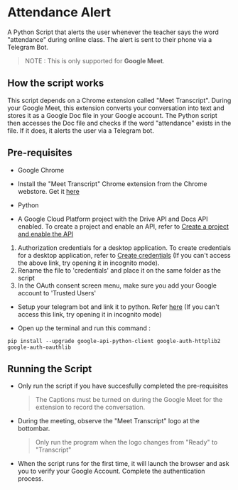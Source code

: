 # Attendance Alert

A Python Script that alerts the user whenever the teacher says the word "attendance" during online class. The alert is sent to their phone via a Telegram Bot.

> NOTE : This is only supported for **Google Meet**.

## How the script works

This script depends on a Chrome extension called "Meet Transcript". During your Google Meet, this extension converts your conversation into text and stores it as a Google Doc file in your Google account. The Python script then accesses the Doc file and checks if the word "attendance" exists in the file. If it does, it alerts the user via a Telegram bot.

## Pre-requisites

- Google Chrome
- Install the "Meet Transcript" Chrome extension from the Chrome webstore. Get it [here](https://chrome.google.com/webstore/detail/meet-transcript/jkdogkallbmmdhpdjdpmoejkehfeefnb?hl=en)

- Python

- A Google Cloud Platform project with the Drive API and Docs API enabled. To create a project and enable an API, refer to [Create a project and enable the API](https://developers.google.com/workspace/guides/create-project)

1.  Authorization credentials for a desktop application. To create credentials for a desktop application, refer to [Create credentials](https://medium.com/@chingjunetao/simple-way-to-access-to-google-service-api-a22f4251bb52) (If you can't access the above link, try opening it in incognito mode).
2.  Rename the file to 'credentials' and place it on the same folder as the script
3.  In the OAuth consent screen menu, make sure you add your Google account to 'Trusted Users'

- Setup your telegram bot and link it to python. Refer [here](https://medium.com/@robertbracco1/how-to-write-a-telegram-bot-to-send-messages-with-python-bcdf45d0a580) (If you can't access this link, try opening it in incognito mode)

- Open up the terminal and run this command :

```
pip install --upgrade google-api-python-client google-auth-httplib2 google-auth-oauthlib

```

## Running the Script

- Only run the script if you have succesfully completed the pre-requisites
  > The Captions must be turned on during the Google Meet for the extension to record the conversation.
- During the meeting, observe the "Meet Transcript" logo at the bottombar.
  > Only run the program when the logo changes from "Ready" to "Transcript"
- When the script runs for the first time, it will launch the browser and ask you to verify your Google Account. Complete the authentication process.
